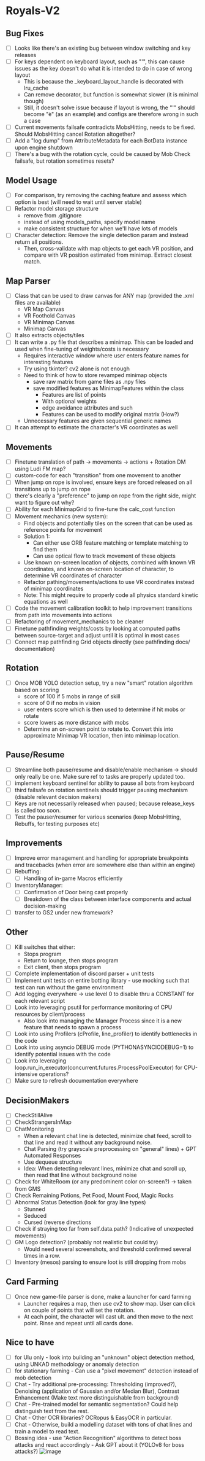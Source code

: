 # Royals-V2

## Bug Fixes
- [ ] Looks like there's an existing bug between window switching and key releases
- [ ] For keys dependent on keyboard layout, such as "'", this can cause issues as the key doesn't do what it is intended to do in case of wrong layout
  - This is because the _keyboard_layout_handle is decorated with lru_cache
  - Can remove decorator, but function is somewhat slower (it is minimal though)
  - Still, it doesn't solve issue because if layout is wrong, the "'" should become "è" (as an example) and configs are therefore wrong in such a case
- [ ] Current movements failsafe contradicts MobsHitting, needs to be fixed. Should MobsHitting cancel Rotation altogether?
- [ ] Add a "log dump" from AttributeMetadata for each BotData instance upon engine shutdown
- [ ] There's a bug with the rotation cycle, could be caused by Mob Check failsafe, but rotation sometimes resets?

## Model Usage
- [ ] For comparison, try removing the caching feature and assess which option is best (will need to wait until server stable)
- [ ] Refactor model storage structure 
  - remove from .gitignore
  - instead of using models_paths, specify model name
  - make consistent structure for when we'll have lots of models
- [ ] Character detection: Remove the single detection param and instead return all positions.
  - Then, cross-validate with map objects to get each VR position, and compare with VR position estimated from minimap. Extract closest match.

## Map Parser
- [ ] Class that can be used to draw canvas for ANY map (provided the .xml files are available)
  - VR Map Canvas
  - VR Foothold Canvas
  - VR Minimap Canvas
  - Minimap Canvas
- [ ] It also extracts objects/tiles
- [ ] It can write a .py file that describes a minimap. This can be loaded and used when fine-tuning of weights/costs is necessary
  - Requires interactive window where user enters feature names for interesting features
  - Try using tkinter? cv2 alone is not enough
  - Need to think of how to store revamped minimap objects
    - save raw matrix from game files as .npy files
    - save modified features as MinimapFeatures within the class
      - Features are list of points
      - With optional weights
      - edge avoidance attributes and such
      - Features can be used to modify original matrix (How?)
  - Unnecessary features are given sequential generic names
- [ ] It can attempt to estimate the character's VR coordinates as well

## Movements
- [ ] Finetune translation of path -> movements -> actions + Rotation DM using Ludi FM map?
- [ ] custom-code for each "transition" from one movement to another
- [ ] When jump on rope is involved, ensure keys are forced released on all transitions up to jump on rope
- [ ] there's clearly a "preference" to jump on rope from the right side, might want to figure out why?
- [ ] Ability for each MinimapGrid to fine-tune the calc_cost function
- [ ] Movement mechanics (new system):
  - Find objects and potentially tiles on the screen that can be used as reference points for movement
  - Solution 1:
    - Can either use ORB feature matching or template matching to find them
    - Can use optical flow to track movement of these objects
  - Use known on-screen location of objects, combined with known VR coordinates, and known on-screen location of character, to determine VR coordinates of character
  - Refactor pathing/movements/actions to use VR coordinates instead of minimap coordinates
  - Note: This might require to properly code all physics standard kinetic equations as well
- [ ] Code the movement calibration toolkit to help improvement transitions from path into movements into actions
- [ ] Refactoring of movement_mechanics to be cleaner
- [ ] Finetune pathfinding weights/costs by looking at computed paths between source-target and adjust until it is optimal in most cases
- [ ] Connect map pathfinding Grid objects directly (see pathfinding docs/ documentation)

## Rotation
- [ ] Once MOB YOLO detection setup, try a new "smart" rotation algorithm based on scoring
  - score of 100 if 5 mobs in range of skill
  - score of 0 if no mobs in vision
  - user enters score which is then used to determine if hit mobs or rotate
  - score lowers as more distance with mobs
  - Determine an on-screen point to rotate to. Convert this into approximate Minimap VR location, then into minimap location.

## Pause/Resume
- [ ] Streamline both pause/resume and disable/enable mechanism -> should only really be one. Make sure ref to tasks are properly updated too.
- [ ] implement keyboard sentinel for ability to pause all bots from keyboard
- [ ] third failsafe on rotation sentinels should trigger pausing mechanism (disable relevant decision makers)
- [ ] Keys are not necessarily released when paused; because release_keys is called too soon.
- [ ] Test the pauser/resumer for various scenarios (keep MobsHitting, Rebuffs, for testing purposes etc)

## Improvements
- [ ] Improve error management and handling for appropriate breakpoints and tracebacks (when error are somewhere else than within an engine)
- [ ] Rebuffing:
  - [ ] Handling of in-game Macros efficiently
   
- [ ] InventoryManager:
  - [ ] Confirmation of Door being cast properly
  - [ ] Breakdown of the class between interface components and actual decision-making
- [ ] transfer to GS2 under new framework?

## Other
- [ ] Kill switches that either:
    - Stops program
    - Return to lounge, then stops program
    - Exit client, then stops program
- [ ] Complete implementation of discord parser + unit tests
- [ ] Implement unit tests on entire botting library - use mocking such that test can run without the game environment
- [ ] Add logging everywhere -> use level 0 to disable thru a CONSTANT for each relevant script
- [ ] Look into leveraging psutil for performance monitoring of CPU resources by client/process
  - Also look into managing the Manager Process since it is a new feature that needs to spawn a process
- [ ] Look into using Profilers (cProfile, line_profiler) to identify bottlenecks in the code
- [ ] Look into using asyncio DEBUG mode (PYTHONASYNCIODEBUG=1) to identify potential issues with the code
- [ ] Look into leveraging loop.run_in_executor(concurrent.futures.ProcessPoolExecutor) for CPU-intensive operations?
- [ ] Make sure to refresh documentation everywhere

## DecisionMakers
- [ ] CheckStillAlive
- [ ] CheckStrangersInMap
- [ ] ChatMonitoring
  - When a relevant chat line is detected, minimize chat feed, scroll to that line and read it without any background noise.
  - Chat Parsing (try grayscale preprocessing on "general" lines) + GPT Automated Responses
  - Use dequeue structure
  - Idea: When detecting relevant lines, minimize chat and scroll up, then read that line without background noise
- [ ] Check for WhiteRoom (or any predominent color on-screen?) -> taken from GMS
- [ ] Check Remaining Potions, Pet Food, Mount Food, Magic Rocks
- [ ] Abnormal Status Detection (look for gray line types)
  - Stunned
  - Seduced
  - Cursed (reverse directions
- [ ] Check if straying too far from self.data.path? (Indicative of unexpected movements)
- [ ] GM Logo detection? (probably not realistic but could try)
    - Would need several screenshots, and threshold confirmed several times in a row.
- [ ] Inventory (mesos) parsing to ensure loot is still dropping from mobs

## Card Farming
- [ ] Once new game-file parser is done, make a launcher for card farming
  - Launcher requires a map, then use cv2 to show map. User can click on couple of points that will set the rotation.
  - At each point, the character will cast ult. and then move to the next point. Rinse and repeat until all cards done.

## Nice to have
  - [ ] for Ulu only - look into building an "unknown" object detection method, using UNKAD methodology or anomaly detection
  - [ ] for stationary farming - Can use a "pixel movement" detection instead of mob detection
  - [ ] Chat - Try additional pre-processing: Thresholding (improved?), Denoising (application of Gaussian and/or Median Blur), Contrast Enhancement (Make text more distinguishable from background)
  - [ ] Chat - Pre-trained model for semantic segmentation? Could help distinguish text from the rest.
  - [ ] Chat - Other OCR libraries? OCRopus & EasyOCR in particular.
  - [ ] Chat - Otherwise, build a modelling dataset with tons of chat lines and train a model to read text.
  - [ ] Bossing idea - use "Action Recognition" algorithms to detect boss attacks and react accordingly - Ask GPT about it (YOLOv8 for boss attacks?)
![image](https://github.com/FlawlessNa/Royals-V2/assets/106719178/c2620077-d36e-4a8d-b39b-f200a196cd2e)
